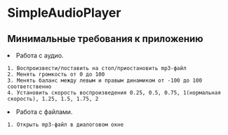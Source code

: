 # SimpleAudioPlayer

## Минимальные требования к приложению
  <li> Работа с аудио.

    1. Воспроизвести/поставить на стоп/приостановить mp3-файл
    2. Менять громкость от 0 до 100  
    3. Менять баланс между левым и правым динамиком от -100 до 100 соответственно  
    4. Установить скорость воспроизведения 0.25, 0.5, 0.75, 1(нормальная скорость), 1.25, 1.5, 1.75, 2
    
  <li> Работа с файлами.
  
    1. Открыть mp3-файл в диалоговом окне  
